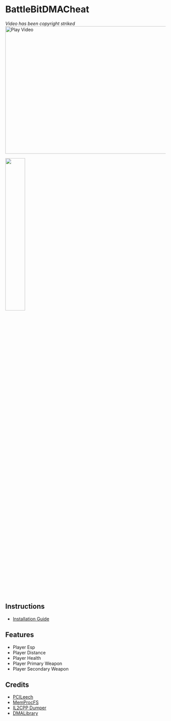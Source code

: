 # BattleBitDMACheat

_Video has been copyright striked_<br>
<a href="https://youtu.be/M43x70ikBl0">
  <img src="https://github.com/IntelSDM/BattleBitDMACheat/assets/86087830/e1c5b3fa-a4e4-4329-8362-27ea7a5590aa" alt="Play Video" width="700" height="400">
</a>

<p align="Left">
  <img src="https://github.com/IntelSDM/BattleBitDMACheat/assets/86087830/49f74204-6370-4585-80fe-626bcde6d5ad"
    style="width: 35%;" />
</p>

## Instructions
* [Installation Guide](./Instructions.md)

## Features
* Player Esp
* Player Distance
* Player Health
* Player Primary Weapon
* Player Secondary Weapon

## Credits
* [PCILeech](https://github.com/ufrisk/pcileech)
* [MemProcFS](https://github.com/ufrisk/MemProcFS)
* [IL2CPP Dumper](https://github.com/Perfare/Il2CppDumper)
* [DMALibrary](https://github.com/Metick/DMALibrary/tree/Master)
